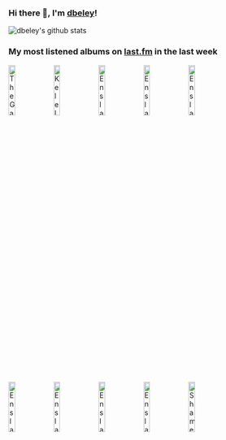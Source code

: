 ### Hi there 👋, I'm [dbeley](https://dbeley.ovh/en)!

![dbeley's github stats](https://github-readme-stats.vercel.app/api?username=dbeley)

### My most listened albums on [last.fm](https://www.last.fm/user/d_beley) in the last week

[<img src='https://lastfm.freetls.fastly.net/i/u/300x300/7b9a89ec0c97401bc059e84a666679f1.png' width='16%' height='16%' alt='The Gathering - How to Measure a Planet?'>](https://www.last.fm/music/the%2bgathering/how%2bto%2bmeasure%2ba%2bplanet%253f)&nbsp;
[<img src='https://lastfm.freetls.fastly.net/i/u/300x300/21b87f7dd4ae908bd24bd964645bffa1.jpg' width='16%' height='16%' alt='Kelela - Raven'>](https://www.last.fm/music/kelela/raven)&nbsp;
[<img src='https://lastfm.freetls.fastly.net/i/u/300x300/9f293bf701cf80f9cf8df2a00cc16c7a.png' width='16%' height='16%' alt='Enslaved - In Times'>](https://www.last.fm/music/enslaved/in%2btimes)&nbsp;
[<img src='https://lastfm.freetls.fastly.net/i/u/300x300/1ed05105de0df7ae0ae2d009486087fd.jpg' width='16%' height='16%' alt='Enslaved - Vikingligr Veldi'>](https://www.last.fm/music/enslaved/vikingligr%2bveldi)&nbsp;
[<img src='https://lastfm.freetls.fastly.net/i/u/300x300/698e3fb663bed78712170cc2d273daa2.jpg' width='16%' height='16%' alt='Enslaved - E'>](https://www.last.fm/music/enslaved/e)&nbsp;
<br>
[<img src='https://lastfm.freetls.fastly.net/i/u/300x300/48b0429f88d74b799a10f4fcc2d23186.png' width='16%' height='16%' alt='Enslaved - Isa'>](https://www.last.fm/music/enslaved/isa)&nbsp;
[<img src='https://lastfm.freetls.fastly.net/i/u/300x300/ac75ec93171160cc628ef58e66d119ce.png' width='16%' height='16%' alt='Enslaved - Eld'>](https://www.last.fm/music/enslaved/eld)&nbsp;
[<img src='https://lastfm.freetls.fastly.net/i/u/300x300/0e4a1881d18548a882b177b96c068a66.png' width='16%' height='16%' alt='Enslaved - Ruun'>](https://www.last.fm/music/enslaved/ruun)&nbsp;
[<img src='https://lastfm.freetls.fastly.net/i/u/300x300/5286e4a7446f94d5718f6ceffb2e7fc7.jpg' width='16%' height='16%' alt='Enslaved - Utgard'>](https://www.last.fm/music/enslaved/utgard)&nbsp;
[<img src='https://lastfm.freetls.fastly.net/i/u/300x300/3e750c82b03dec8cf4a778d2df75e975.jpg' width='16%' height='16%' alt='Shame - Food For Worms'>](https://www.last.fm/music/shame/food%2bfor%2bworms)&nbsp;
<br>
